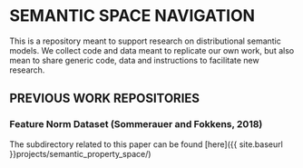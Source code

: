 # SEMANTIC SPACE NAVIGATION

This is a repository meant to support research on distributional semantic models. We collect code and data meant to replicate our own work, but also mean to share generic code, data and instructions to facilitate new research.

## PREVIOUS WORK REPOSITORIES

### Feature Norm Dataset (Sommerauer and Fokkens, 2018)

The subdirectory related to this paper can be found [here]({{ site.baseurl }}projects/semantic_property_space/)


